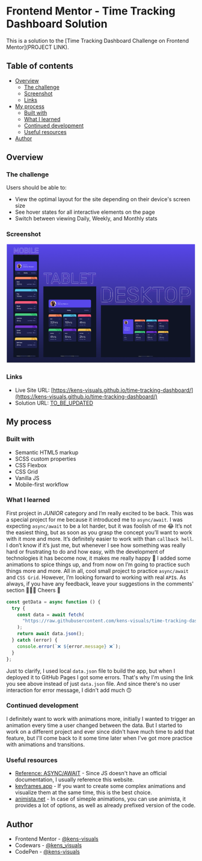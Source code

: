 # Frontend Mentor - Time Tracking Dashboard Solution

This is a solution to the [Time Tracking Dashboard Challenge on Frontend Mentor](PROJECT LINK).

## Table of contents

- [Overview](#overview)
  - [The challenge](#the-challenge)
  - [Screenshot](#screenshot)
  - [Links](#links)
- [My process](#my-process)
  - [Built with](#built-with)
  - [What I learned](#what-i-learned)
  - [Continued development](#continued-development)
  - [Useful resources](#useful-resources)
- [Author](#author)

## Overview

### The challenge

Users should be able to:

- View the optimal layout for the site depending on their device's screen size
- See hover states for all interactive elements on the page
- Switch between viewing Daily, Weekly, and Monthly stats

### Screenshot

![screenshot](./images/screenshot.png)

### Links

- Live Site URL: [https://kens-visuals.github.io/time-tracking-dashboard/](https://kens-visuals.github.io/time-tracking-dashboard/)
- Solution URL: [TO_BE_UPDATED](TO_BE_UPDATED)

## My process

### Built with

- Semantic HTML5 markup
- SCSS custom properties
- CSS Flexbox
- CSS Grid
- Vanilla JS
- Mobile-first workflow

### What I learned

First project in _JUNIOR_ category and I’m really excited to be back. This was a special project for me because it introduced me to `async/await`. I was expecting `async/await` to be a lot harder, but it was foolish of me 😂 It’s not the easiest thing, but as soon as you grasp the concept you’ll want to work with it more and more. It’s definitely easier to work with than `callback hell`. I don’t know if it’s just me, but whenever I see how something was really hard or frustrating to do and how easy, with the development of technologies it has become now, it makes me really happy 🤩 I added some animations to spice things up, and from now on I’m going to practice such things more and more. All in all, cool small project to practice `async/await` and `CSS Grid`. However, I’m looking forward to working with real `API`s. As always, if you have any feedback, leave your suggestions in the comments' section 👨🏻‍💻 Cheers 👾

```js
const getData = async function () {
  try {
    const data = await fetch(
      "https://raw.githubusercontent.com/kens-visuals/time-tracking-dashboard/main/javascript/data.json"
    );
    return await data.json();
  } catch (error) {
    console.error(`❌ ${error.message} ❌`);
  }
};
```

Just to clarify, I used local `data.json` file to build the app, but when I deployed it to GitHub Pages I got some errors. That's why I'm using the link you see above instead of just `data.json` file. And since there's no user interaction for error message, I didn't add much 🙃

### Continued development

I definitely want to work with animations more, initially I wanted to trigger an animation every time a user changed between the data. But I started to work on a different project and ever since didn't have much time to add that feature, but I'll come back to it some time later when I've got more practice with animations and transitions.

### Useful resources

- [Reference: ASYNC/AWAIT](https://javascript.info/async-await) - Since JS doesn't have an official documentation, I usually reference this website.
- [keyframes.app](https://keyframes.app) - If you want to create some complex animations and visualize them at the same time, this is the best choice.
- [animista.net](https://animista.net/) - In case of simeple animations, you can use animista, it provides a lot of options, as well as already prefixed version of the code.

## Author

- Frontend Mentor - [@kens-visuals](https://www.frontendmentor.io/profile/kens-visuals)
- Codewars - [@kens_visuals](https://www.codewars.com/users/kens_visuals)
- CodePen - [@kens-visuals](https://codepen.io/kens-visuals)
